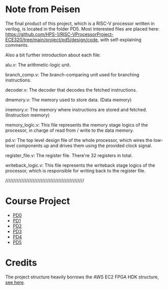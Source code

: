 # Note from Peisen

The final product of this project, which is a RISC-V processor written in verilog, is located in the folder PD5. Most interested files are placed here: https://github.com/HPS-1/RISC-VProcessorProject-ECE320/tree/main/project/pd5/design/code, with self-explaining comments.

Also a bit further introduction about each file:

alu.v: The arithmetic-logic unit.

branch_comp.v: The branch-comparing unit used for branching instructions.

decoder.v: The decoder that decodes the fetched instructions.

dmemory.v: The memory used to store data. (Data memory)

imemory.v: The memory where instructions are stored and fetched. (Instruction memory)

memory_logic.v: This file represents the memory stage logics of the processor, in charge of read from / write to the data memory.

pd.v: The top level design file of the whole processor, which wires the low-level components up and drives them using the provided clock signal.

register_file.v: The register file. There're 32 registers in total.


writeback_logic.v: This file represents the writeback stage logics of the processor, which is responsible for writing back to the register file.

/////////////////////////////////////////////////

# Course Project

- [PD0](project/pd0/docs/README.md)
- [PD1](project/pd1/docs/README.md)
- [PD2](project/pd2/docs/README.md)
- [PD3](project/pd3/docs/README.md)
- [PD4](project/pd4/docs/README.md)
- [PD5](project/pd5/docs/README.md)


# Credits

The project structure heavily borrows the AWS EC2 FPGA HDK structure, [see here](https://github.com/aws/aws-fpga).


